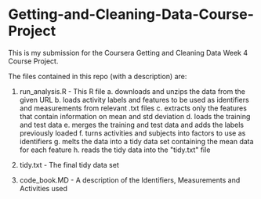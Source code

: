 # Getting-and-Cleaning-Data-Course-Project


This is my submission for the Coursera Getting and Cleaning Data Week 4 Course Project.

The files contained in this repo (with a description) are:
1. run_analysis.R - This R file
  a. downloads and unzips the data from the given URL
  b. loads activity labels and features to be used as identifiers and measurements from relevant .txt files
  c. extracts only the features that contain information on mean and std deviation
  d. loads the training and test data
  e. merges the training and test data and adds the labels previously loaded
  f. turns activities and subjects into factors to use as identifiers
  g. melts the data into a tidy data set containing the mean data for each feature
  h. reads the tidy data into the "tidy.txt" file
 
2. tidy.txt - The final tidy data set

3. code_book.MD - A description of the Identifiers, Measurements and Activities used
